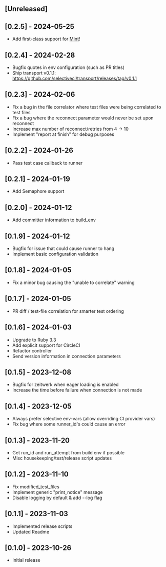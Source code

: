 ## [Unreleased]

## [0.2.5] - 2024-05-25
- Add first-class support for [Mint](https://www.rwx.com/mint)!

## [0.2.4] - 2024-02-28
- Bugfix quotes in env configuration (such as PR titles)
- Ship transport v0.1.1: https://github.com/selectiveci/transport/releases/tag/v0.1.1

## [0.2.3] - 2024-02-06

- Fix a bug in the file correlator where test files were being correlated to test files
- Fix a bug where the reconnect parameter would never be set upon reconnect
- Increase max number of reconnect/retries from 4 -> 10
- Implement "report at finish" for debug purposes

## [0.2.2] - 2024-01-26

- Pass test case callback to runner

## [0.2.1] - 2024-01-19

- Add Semaphore support

## [0.2.0] - 2024-01-12

- Add committer information to build_env

## [0.1.9] - 2024-01-12

- Bugfix for issue that could cause runner to hang
- Implement basic configuration validation

## [0.1.8] - 2024-01-05

- Fix a minor bug causing the "unable to correlate" warning

## [0.1.7] - 2024-01-05

- PR diff / test-file correlation for smarter test ordering

## [0.1.6] - 2024-01-03

- Upgrade to Ruby 3.3
- Add explicit support for CircleCI
- Refactor controller
- Send version information in connection parameters

## [0.1.5] - 2023-12-08

- Bugfix for zeitwerk when eager loading is enabled
- Increase the time before failure when connection is not made

## [0.1.4] - 2023-12-05

- Always prefer selective env-vars (allow overriding CI provider vars)
- Fix bug where some runner_id's could cause an error

## [0.1.3] - 2023-11-20

- Get run_id and run_attempt from build env if possible
- Misc housekeeping/test/release script updates

## [0.1.2] - 2023-11-10

- Fix modified_test_files
- Implement generic "print_notice" message
- Disable logging by default & add --log flag

## [0.1.1] - 2023-11-03

- Implemented release scripts
- Updated Readme

## [0.1.0] - 2023-10-26

- Initial release
